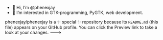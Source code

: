 - 👋 Hi, I’m @phenexjay
- 👀 I’m interested in GTK-programming, PyGTK, web development. 

phenexjay/phenexjay is a ✨ special ✨ repository because its `README.md` (this file) appears on your GitHub profile.
You can click the Preview link to take a look at your changes.
--->
